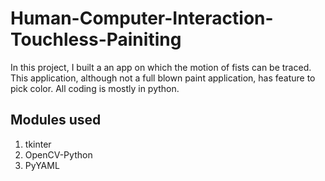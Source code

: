 # Human-Computer-Interaction-Touchless-Painiting
In this project, I built a an app on which the motion of fists can be traced. This application, although not a full blown paint application, has feature to pick color. All coding is mostly in python. 

## Modules used
1. tkinter
2. OpenCV-Python
3. PyYAML
